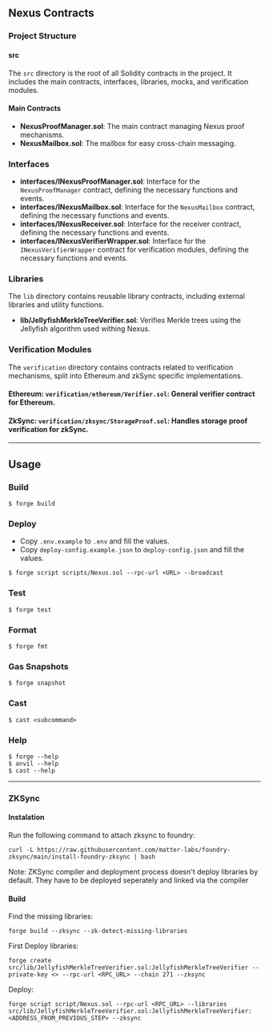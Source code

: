 ## Nexus Contracts

### Project Structure

#### src

The `src` directory is the root of all Solidity contracts in the project. It includes the main contracts, interfaces, libraries, mocks, and verification modules.

#### Main Contracts

- **NexusProofManager.sol**: The main contract managing Nexus proof mechanisms.
- **NexusMailbox.sol**: The mailbox for easy cross-chain messaging.

### Interfaces

- **interfaces/INexusProofManager.sol**: Interface for the `NexusProofManager` contract, defining the necessary functions and events.
- **interfaces/INexusMailbox.sol**: Interface for the `NexusMailbox` contract, defining the necessary functions and events.
- **interfaces/INexusReceiver.sol**: Interface for the receiver contract, defining the necessary functions and events.
- **interfaces/INexusVerifierWrapper.sol**: Interface for the `INexusVerifierWrapper` contract for verification modules, defining the necessary functions and events.

### Libraries

The `lib` directory contains reusable library contracts, including external libraries and utility functions.

- **lib/JellyfishMerkleTreeVerifier.sol**: Verifies Merkle trees using the Jellyfish algorithm used withing Nexus.

### Verification Modules

The `verification` directory contains contracts related to verification mechanisms, split into Ethereum and zkSync specific implementations.

#### **Ethereum**: `verification/ethereum/Verifier.sol`: General verifier contract for Ethereum.

#### **ZkSync**: `verification/zksync/StorageProof.sol`: Handles storage proof verification for zkSync.

---

## Usage

### Build

```shell
$ forge build
```

### Deploy

- Copy `.env.example` to `.env` and fill the values.
- Copy `deploy-config.example.json` to `deploy-config.json` and fill the values.

```
$ forge script scripts/Nexus.sol --rpc-url <URL> --broadcast
```

### Test

```shell
$ forge test
```

### Format

```shell
$ forge fmt
```

### Gas Snapshots

```shell
$ forge snapshot
```

### Cast

```shell
$ cast <subcommand>
```

### Help

```shell
$ forge --help
$ anvil --help
$ cast --help
```

---

### ZKSync

#### Instalation

Run the following command to attach zksync to foundry:

```
curl -L https://raw.githubusercontent.com/matter-labs/foundry-zksync/main/install-foundry-zksync | bash
```

Note: ZKSync compiler and deployment process doesn't deploy libraries by default. They have to be deployed seperately and linked via the compiler

#### Build

Find the missing libraries:

```
forge build --zksync --zk-detect-missing-libraries
```

First Deploy libraries:

```
forge create src/lib/JellyfishMerkleTreeVerifier.sol:JellyfishMerkleTreeVerifier --private-key <> --rpc-url <RPC_URL> --chain 271 --zksync
```

Deploy:

```
forge script script/Nexus.sol --rpc-url <RPC_URL> --libraries src/lib/JellyfishMerkleTreeVerifier.sol:JellyfishMerkleTreeVerifier:<ADDRESS_FROM_PREVIOUS_STEP> --zksync
```
